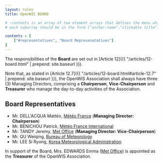 ```yaml
---
layout: rules
title: OpenWIS BOARD

# :contents is an array of two element arrays that defines the menu which appears in the masthead
# each subarray should be in the form ["anchor-name","clickable title"]

contents : [
    ["#representatives", "Board Represenatatives"]
]
---
```


The responsibilities of the **Board** are set out in [Article 12]({{ "/articles/12-board.html" | prepend: site.baseurl }}).

Note that, as stated in [Article 12.7]({{ "/articles/12-board.html#article-12.7" | prepend: site.baseurl }}), the OpenWIS Association shall always have three (3) Managing Directors, comprising a **Chairperson**, **Vice-Chairperson** and **Treasurer** who manage the day-to-day activities of the Association.

<h2 id="representatives">Board Representatives</h2>

* Mr. DELL'ACQUA Mattéo, [Météo France](http://meteo.fr/) (**Managing Director: Chairperson**)
* Mr. BENICHOU Patrick, [Météo France International](http://www.mfi.fr)
* Mr. TANDY Jeremy, [Met Office](http://www.metoffice.gov.uk/) (**Managing Director: Vice-Chairperson**)
* Mr. QU Weiqing, [Bureau of Meteorology](http://www.bom.gov.au/)
* Mr. LEE Si Ryong, [Korea Meteorological Administration](http://www.kma.go.kr/)

In support of the Board, Mrs. EDWARDS Emma ([Met Office](http://www.metoffice.gov.uk/)) is appointed as the **Treasurer** of the OpenWIS Association.